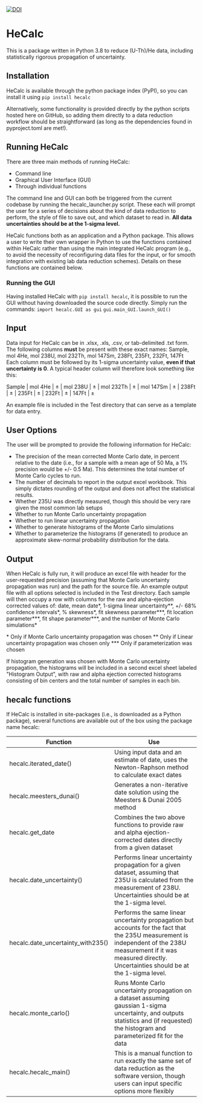[![DOI](https://zenodo.org/badge/407311456.svg)](https://zenodo.org/badge/latestdoi/407311456)

# HeCalc

This is a package written in Python 3.8 to reduce (U-Th)/He data, including statistically rigorous propagation of uncertainty. 

## Installation

HeCalc is available through the python package index (PyPI), so you can install it using ```pip install hecalc```

Alternatively, some functionality is provided directly by the python scripts hosted here on GitHub, so adding them directly to a data reduction workflow should be straightforward (as long as the dependencies found in pyproject.toml are met!).

## Running HeCalc

There are three main methods of running HeCalc:

- Command line
- Graphical User Interface (GUI)
- Through individual functions

The command line and GUI can both be triggered from the current codebase by running the hecalc_launcher.py script. These each will prompt the user for a series of decisions about the kind of data reduction to perform, the style of file to save out, and which dataset to read in. **All data uncertainties should be at the 1-sigma level.**

HeCalc functions both as an application and a Python package. This allows a user to write their own wrapper in Python to use the functions contained within HeCalc rather than using the main integrated HeCalc program (e.g., to avoid the necessity of reconfiguring data files for the input, or for smooth integration with existing lab data reduction schemes). Details on these functions are contained below.

### Running the GUI

Having installed HeCalc with ```pip install hecalc```, it is possible to run the GUI without having downloaded the source code directly. Simply run the commands:
```import hecalc.GUI as gui```
```gui.main_GUI.launch_GUI()```

## Input

Data input for HeCalc can be in .xlsx, .xls, .csv, or tab-delimited .txt form. The following columns **must** be present with these exact names:
Sample, mol 4He, mol 238U, mol 232Th, mol 147Sm,  238Ft, 235Ft, 232Ft, 147Ft
Each column must be followed by its 1-sigma uncertainty value, **even if that uncertainty is 0**. A typical header column will therefore look something like this:

Sample | mol 4He | ± | mol 238U | ± | mol 232Th | ± | mol 147Sm | ± | 238Ft | ± | 235Ft | ± | 232Ft | ± | 147Ft | ±

An example file is included in the Test directory that can serve as a template for data entry.

## User Options

The user will be prompted to provide the following information for HeCalc:

 - The precision of the mean corrected Monte Carlo date, in percent relative to the date (i.e., for a sample with a mean age of 50 Ma, a 1% precision would be +/- 0.5 Ma). This determines the total number of Monte Carlo cycles to run.
 - The number of decimals to report in the output excel workbook. This simply dictates rounding of the output and does not affect the statistical results.
 - Whether 235U was directly measured, though this should be very rare given the most common lab setups
 - Whether to run Monte Carlo uncertainty propagation
 - Whether to run linear uncertainty propagation
 - Whether to generate histograms of the Monte Carlo simulations
 - Whether to parameterize the histograms (if generated) to produce an approximate skew-normal probability distribution for the data.

## Output

When HeCalc is fully run, it will produce an excel file with header for the user-requested precision (assuming that Monte Carlo uncertainty propagation was run) and the path for the source file. An example output file with all options selected is included in the Test directory. Each sample will then occupy a row with columns for the raw and alpha-ejection corrected values of:
date, mean date*, 1-sigma linear uncertainty**, +/- 68% confidence intervals*, % skewness*, fit skewness parameter***, fit location parameter***, fit shape parameter***, and the number of Monte Carlo simulations*

\* Only if Monte Carlo uncertainty propagation was chosen
\** Only if Linear uncertainty propagation was chosen only
\*** Only if parameterization was chosen

If histogram generation was chosen with Monte Carlo uncertainty propagation, the histograms will be included in a second excel sheet labeled "Histogram Output", with raw and alpha ejection corrected histograms consisting of bin centers and the total number of samples in each bin.

## hecalc functions

If HeCalc is installed in site-packages (i.e., is downloaded as a Python package), several functions are available out of the box using the package name hecalc:

|Function|Use|
|--|--|
|hecalc.iterated_date()|Using input data and an estimate of date, uses the Newton-Raphson method to calculate exact dates|
|hecalc.meesters_dunai()|Generates a non-iterative date solution using the Meesters & Dunai 2005 method|
|hecalc.get_date|Combines the two above functions to provide raw and alpha ejection-corrected dates directly from a given dataset|
|hecalc.date_uncertainty()|Performs linear uncertainty propagation for a given dataset, assuming that 235U is calculated from the measurement of 238U. Uncertainties should be at the 1-sigma level.|
|hecalc.date_uncertainty_with235()|Performs the same linear uncertainty propagation but accounts for the fact that the 235U measurement is independent of the 238U measurement if it was measured directly. Uncertainties should be at the 1-sigma level.|
|hecalc.monte_carlo()|Runs Monte Carlo uncertainty propagation on a dataset assuming gaussian 1-sigma uncertainty, and outputs statistics and (if requested) the histogram and parameterized fit for the data|
|hecalc.hecalc_main()|This is a manual function to run exactly the same set of data reduction as the software version, though users can input specific options more flexibly|

